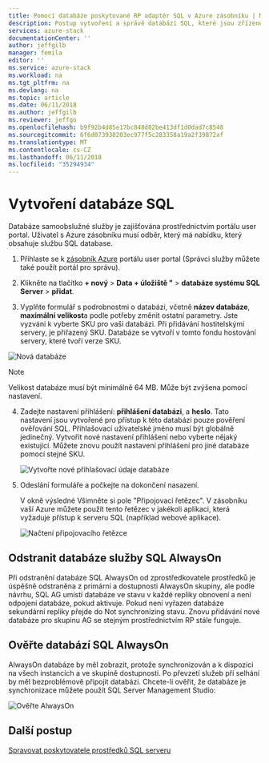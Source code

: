 ```yaml
---
title: Pomocí databáze poskytované RP adaptér SQL v Azure zásobníku | Microsoft Docs
description: Postup vytvoření a správě databází SQL, které jsou zřízené prostřednictvím poskytovatele prostředků adaptér SQL
services: azure-stack
documentationCenter: ''
author: jeffgilb
manager: femila
editor: ''
ms.service: azure-stack
ms.workload: na
ms.tgt_pltfrm: na
ms.devlang: na
ms.topic: article
ms.date: 06/11/2018
ms.author: jeffgilb
ms.reviewer: jeffgo
ms.openlocfilehash: b9f92b4d85e17bc848d82be413df1d0dad7c8548
ms.sourcegitcommit: 6f6d073930203ec977f5c283358a19a2f39872af
ms.translationtype: MT
ms.contentlocale: cs-CZ
ms.lasthandoff: 06/11/2018
ms.locfileid: "35294934"
---
```

# <a name="create-sql-databases"></a>Vytvoření databáze SQL
Databáze samoobslužné služby je zajišťována prostřednictvím portálu user portal. Uživatel s Azure zásobníku musí odběr, který má nabídku, který obsahuje službu SQL database.

1. Přihlaste se k [zásobník Azure](azure-stack-poc.md) portálu user portal (Správci služby můžete také použít portál pro správu).

2. Klikněte na tlačítko **+ nový** &gt; **Data + úložiště "** &gt; **databáze systému SQL Server** &gt; **přidat**.

3. Vyplňte formulář s podrobnostmi o databázi, včetně **název databáze**, **maximální velikost**a podle potřeby změnit ostatní parametry. Jste vyzváni k vyberte SKU pro vaši databázi. Při přidávání hostitelskými servery, je přiřazený SKU. Databáze se vytvoří v tomto fondu hostování servery, které tvoří verze SKU.

  ![Nová databáze](./media/azure-stack-sql-rp-deploy/newsqldb.png)

  >[!NOTE]
  > Velikost databáze musí být minimálně 64 MB. Může být zvýšena pomocí nastavení.

4. Zadejte nastavení přihlášení: **přihlášení databázi**, a **heslo**. Tato nastavení jsou vytvořené pro přístup k této databázi pouze pověření ověřování SQL. Přihlašovací uživatelské jméno musí být globálně jedinečný. Vytvořit nové nastavení přihlášení nebo vyberte nějaký existující. Můžete znovu použít nastavení přihlášení pro jiné databáze pomocí stejné SKU.

    ![Vytvořte nové přihlašovací údaje databáze](./media/azure-stack-sql-rp-deploy/create-new-login.png)


5. Odeslání formuláře a počkejte na dokončení nasazení.

    V okně výsledné Všimněte si pole "Připojovací řetězec". V zásobníku vaší Azure můžete použít tento řetězec v jakékoli aplikaci, která vyžaduje přístup k serveru SQL (například webové aplikace).

    ![Načtení připojovacího řetězce](./media/azure-stack-sql-rp-deploy/sql-db-settings.png)

## <a name="delete-sql-alwayson-databases"></a>Odstranit databáze služby SQL AlwaysOn
Při odstranění databáze SQL AlwaysOn od zprostředkovatele prostředků je úspěšně odstraněna z primární a dostupnosti AlwaysOn skupiny, ale podle návrhu, SQL AG umístí databáze ve stavu v každé repliky obnovení a není odpojení databáze, pokud aktivuje. Pokud není vyřazen databáze sekundární repliky přejde do Not synchronizing stavu. Znovu přidávání nové databáze pro skupinu AG se stejným prostřednictvím RP stále funguje.

## <a name="verify-sql-alwayson-databases"></a>Ověřte databází SQL AlwaysOn
AlwaysOn databáze by měl zobrazit, protože synchronizován a k dispozici na všech instancích a ve skupině dostupnosti. Po převzetí služeb při selhání by měl bezproblémově připojit databázi. Chcete-li ověřit, že databáze je synchronizace můžete použít SQL Server Management Studio:

![Ověřte AlwaysOn](./media/azure-stack-sql-rp-deploy/verifyalwayson.png)


## <a name="next-steps"></a>Další postup

[Spravovat poskytovatele prostředků SQL serveru](azure-stack-sql-resource-provider-maintain.md)
